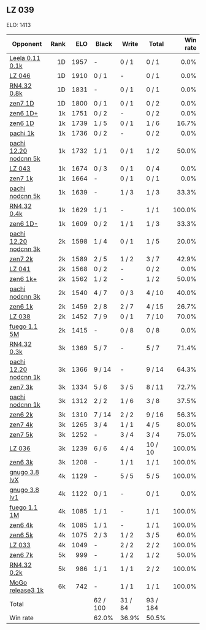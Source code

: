 ## LZ 039 ##

ELO: 1413

Opponent | Rank | ELO | Black | Write | Total | Win rate
---------|-----:|----:|-------|-------|-------|-------:
[Leela 0.11 0.1k](Leela%200.11%200.1k.md) | 1D | 1957 | - | 0 / 1 | 0 / 1 | 0.0%
[LZ 046](LZ%20046.md) | 1D | 1910 | 0 / 1 | - | 0 / 1 | 0.0%
[RN4.32 0.8k](RN4.32%200.8k.md) | 1D | 1831 | - | 0 / 1 | 0 / 1 | 0.0%
[zen7 1D](zen7%201D.md) | 1D | 1800 | 0 / 1 | 0 / 1 | 0 / 2 | 0.0%
[zen6 1D+](zen6%201D+.md) | 1k | 1751 | 0 / 2 | - | 0 / 2 | 0.0%
[zen6 1D](zen6%201D.md) | 1k | 1739 | 1 / 5 | 0 / 1 | 1 / 6 | 16.7%
[pachi 1k](pachi%201k.md) | 1k | 1736 | 0 / 2 | - | 0 / 2 | 0.0%
[pachi 12.20 nodcnn 5k](pachi%2012.20%20nodcnn%205k.md) | 1k | 1732 | 1 / 1 | 0 / 1 | 1 / 2 | 50.0%
[LZ 043](LZ%20043.md) | 1k | 1674 | 0 / 3 | 0 / 1 | 0 / 4 | 0.0%
[zen7 1k](zen7%201k.md) | 1k | 1664 | - | 0 / 1 | 0 / 1 | 0.0%
[pachi nodcnn 5k](pachi%20nodcnn%205k.md) | 1k | 1639 | - | 1 / 3 | 1 / 3 | 33.3%
[RN4.32 0.4k](RN4.32%200.4k.md) | 1k | 1629 | 1 / 1 | - | 1 / 1 | 100.0%
[zen6 1D-](zen6%201D-.md) | 1k | 1609 | 0 / 2 | 1 / 1 | 1 / 3 | 33.3%
[pachi 12.20 nodcnn 3k](pachi%2012.20%20nodcnn%203k.md) | 2k | 1598 | 1 / 4 | 0 / 1 | 1 / 5 | 20.0%
[zen7 2k](zen7%202k.md) | 2k | 1589 | 2 / 5 | 1 / 2 | 3 / 7 | 42.9%
[LZ 041](LZ%20041.md) | 2k | 1568 | 0 / 2 | - | 0 / 2 | 0.0%
[zen6 1k+](zen6%201k+.md) | 2k | 1562 | 1 / 2 | - | 1 / 2 | 50.0%
[pachi nodcnn 3k](pachi%20nodcnn%203k.md) | 2k | 1540 | 4 / 7 | 0 / 3 | 4 / 10 | 40.0%
[zen6 1k](zen6%201k.md) | 2k | 1459 | 2 / 8 | 2 / 7 | 4 / 15 | 26.7%
[LZ 038](LZ%20038.md) | 2k | 1452 | 7 / 9 | 0 / 1 | 7 / 10 | 70.0%
[fuego 1.1 5M](fuego%201.1%205M.md) | 2k | 1415 | - | 0 / 8 | 0 / 8 | 0.0%
[RN4.32 0.3k](RN4.32%200.3k.md) | 3k | 1369 | 5 / 7 | - | 5 / 7 | 71.4%
[pachi 12.20 nodcnn 1k](pachi%2012.20%20nodcnn%201k.md) | 3k | 1366 | 9 / 14 | - | 9 / 14 | 64.3%
[zen7 3k](zen7%203k.md) | 3k | 1334 | 5 / 6 | 3 / 5 | 8 / 11 | 72.7%
[pachi nodcnn 1k](pachi%20nodcnn%201k.md) | 3k | 1312 | 2 / 2 | 1 / 6 | 3 / 8 | 37.5%
[zen6 2k](zen6%202k.md) | 3k | 1310 | 7 / 14 | 2 / 2 | 9 / 16 | 56.3%
[zen7 4k](zen7%204k.md) | 3k | 1265 | 3 / 4 | 1 / 1 | 4 / 5 | 80.0%
[zen7 5k](zen7%205k.md) | 3k | 1252 | - | 3 / 4 | 3 / 4 | 75.0%
[LZ 036](LZ%20036.md) | 3k | 1239 | 6 / 6 | 4 / 4 | 10 / 10 | 100.0%
[zen6 3k](zen6%203k.md) | 3k | 1208 | - | 1 / 1 | 1 / 1 | 100.0%
[gnugo 3.8 lvX](gnugo%203.8%20lvX.md) | 4k | 1129 | - | 5 / 5 | 5 / 5 | 100.0%
[gnugo 3.8 lv1](gnugo%203.8%20lv1.md) | 4k | 1122 | 0 / 1 | - | 0 / 1 | 0.0%
[fuego 1.1 1M](fuego%201.1%201M.md) | 4k | 1085 | 1 / 1 | - | 1 / 1 | 100.0%
[zen6 4k](zen6%204k.md) | 4k | 1085 | 1 / 1 | - | 1 / 1 | 100.0%
[zen6 5k](zen6%205k.md) | 4k | 1075 | 2 / 3 | 1 / 2 | 3 / 5 | 60.0%
[LZ 033](LZ%20033.md) | 4k | 1049 | - | 2 / 2 | 2 / 2 | 100.0%
[zen6 7k](zen6%207k.md) | 5k | 999 | - | 1 / 2 | 1 / 2 | 50.0%
[RN4.32 0.2k](RN4.32%200.2k.md) | 5k | 986 | 1 / 1 | 1 / 1 | 2 / 2 | 100.0%
[MoGo release3 1k](MoGo%20release3%201k.md) | 6k | 742 | - | 1 / 1 | 1 / 1 | 100.0%
Total | | | 62 / 100 | 31 / 84 | 93 / 184 | 
Win rate| | | 62.0% | 36.9% | 50.5% | 
